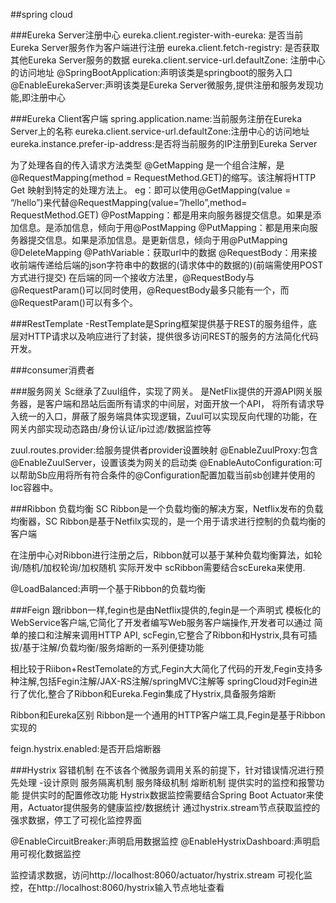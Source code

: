 ##spring cloud

###Eureka Server注册中心
eureka.client.register-with-eureka: 是否当前Eureka Server服务作为客户端进行注册
eureka.client.fetch-registry: 是否获取其他Eureka Server服务的数据
eureka.client.service-url.defaultZone: 注册中心的访问地址
@SpringBootApplication:声明该类是springboot的服务入口
@EnableEurekaServer:声明该类是Eureka Server微服务,提供注册和服务发现功能,即注册中心

###Eureka Client客户端
spring.application.name:当前服务注册在Eureka Server上的名称
eureka.client.service-url.defaultZone:注册中心的访问地址
eureka.instance.prefer-ip-address:是否将当前服务的IP注册到Eureka Server

为了处理各自的传入请求方法类型
@GetMapping 是一个组合注解，是@RequestMapping(method = RequestMethod.GET)的缩写。该注解将HTTP Get 映射到特定的处理方法上。
            eg：即可以使用@GetMapping(value = “/hello”)来代替@RequestMapping(value=”/hello”,method= RequestMethod.GET)
@PostMapping：都是用来向服务器提交信息。如果是添加信息。是添加信息，倾向于用@PostMapping
@PutMapping：都是用来向服务器提交信息。如果是添加信息。是更新信息，倾向于用@PutMapping  
@DeleteMapping 
@PathVariable：获取url中的数据
@RequestBody：用来接收前端传递给后端的json字符串中的数据的(请求体中的数据的)(前端需使用POST方式进行提交)
             在后端的同一个接收方法里，@RequestBody与@RequestParam()可以同时使用，@RequestBody最多只能有一个，而@RequestParam()可以有多个。

###RestTemplate
-RestTemplate是Spring框架提供基于REST的服务组件，底层对HTTP请求以及响应进行了封装，提供很多访问REST的服务的方法简化代码开发。

###consumer消费者

###服务网关
Sc继承了Zuul组件，实现了网关。
是NetFlix提供的开源API网关服务器，是客户端和昂站后面所有请求的中间层，对面开放一个API，
将所有请求导入统一的入口，屏蔽了服务端具体实现逻辑，Zuul可以实现反向代理的功能，在网关内部实现动态路由/身份认证/ip过滤/数据监控等

zuul.routes.provider:给服务提供者provider设置映射
@EnableZuulProxy:包含@EnableZuulServer，设置该类为网关的启动类
@EnableAutoConfiguration:可以帮助Sb应用将所有符合条件的@Configuration配置加载当前sb创建并使用的Ioc容器中。

###Ribbon 负载均衡
SC Ribbon是一个负载均衡的解决方案，Netflix发布的负载均衡器，SC Ribbon是基于Netfilx实现的，是一个用于请求进行控制的负载均衡的客户端

在注册中心对Ribbon进行注册之后，Ribbon就可以基于某种负载均衡算法，如轮询/随机/加权轮询/加权随机
实际开发中 scRibbon需要结合scEureka来使用.

@LoadBalanced:声明一个基于Ribbon的负载均衡

###Feign
跟ribbon一样,fegin也是由Netflix提供的,fegin是一个声明式 模板化的WebService客户端,它简化了开发者编写Web服务客户端操作,开发者可以通过
简单的接口和注解来调用HTTP API, scFegin,它整合了Ribbon和Hystrix,具有可插拔/基于注解/负载均衡/服务熔断的一系列便捷功能

相比较于Riibon+RestTemolate的方式,Fegin大大简化了代码的开发,Fegin支持多种注解,包括Fegin注解/JAX-RS注解/springMVC注解等
springCloud对Fegin进行了优化,整合了Ribbon和Eureka.Fegin集成了Hystrix,具备服务熔断

Ribbon和Eureka区别
Ribbon是一个通用的HTTP客户端工具,Fegin是基于Ribbon实现的

feign.hystrix.enabled:是否开启熔断器

###Hystrix 容错机制
在不该各个微服务调用关系的前提下，针对错误情况进行预先处理
-设计原则
服务隔离机制
服务降级机制
熔断机制
提供实时的监控和报警功能
提供实时的配置修改功能
Hystrix数据监控需要结合Spring Boot Actuator来使用，Actuator提供服务的健康监控/数据统计
通过hystrix.stream节点获取监控的强求数据，停工了可视化监控界面

@EnableCircuitBreaker:声明启用数据监控
@EnableHystrixDashboard:声明启用可视化数据监控

监控请求数据，访问http://localhost:8060/actuator/hystrix.stream
可视化监控，在http://localhost:8060/hystrix输入节点地址查看